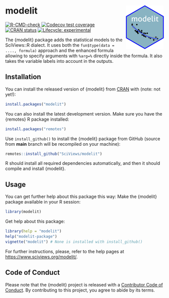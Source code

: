 # modelit <a href='https://www.sciviews.org/modelit'><img src="man/figures/logo.png" align="right" height="139"/></a>

<!-- badges: start -->

[![R-CMD-check](https://github.com/SciViews/modelit/workflows/R-CMD-check/badge.svg)](https://github.com/SciViews/modelit/actions) [![Codecov test coverage](https://codecov.io/gh/SciViews/modelit/branch/main/graph/badge.svg)](https://codecov.io/gh/SciViews/modelit?branch=main) [![CRAN status](https://www.r-pkg.org/badges/version/modelit)](https://CRAN.R-project.org/package=modelit) [![Lifecycle: experimental](https://img.shields.io/badge/lifecycle-experimental-orange.svg)](https://lifecycle.r-lib.org/articles/stages.html#experimental)

<!-- badges: end -->

The {modelit} package adds the statistical models to the SciViews::R dialect. It uses both the `fun$type(data = ...., formula)` approach and the enhanced formula allowing to specify arguments with `%arg=%` directly inside the formula. It also takes the variable labels into account in the outputs.

## Installation

You can install the released version of {modelit} from [CRAN](https://CRAN.R-project.org) with (note: not yet!):

``` r
install.packages("modelit")
```

You can also install the latest development version. Make sure you have the {remotes} R package installed:

``` r
install.packages("remotes")
```

Use `install_github()` to install the {modelit} package from GitHub (source from **main** branch will be recompiled on your machine):

``` r
remotes::install_github("SciViews/modelit")
```

R should install all required dependencies automatically, and then it should compile and install {modelit}.

## Usage

You can get further help about this package this way: Make the {modelit} package available in your R session:

``` r
library(modelit)
```

Get help about this package:

``` r
library(help = "modelit")
help("modelit-package")
vignette("modelit") # None is installed with install_github()
```

For further instructions, please, refer to the help pages at <https://www.sciviews.org/modelit/>.

## Code of Conduct

Please note that the {modelit} project is released with a [Contributor Code of Conduct](https://contributor-covenant.org/version/2/0/CODE_OF_CONDUCT.html). By contributing to this project, you agree to abide by its terms.
